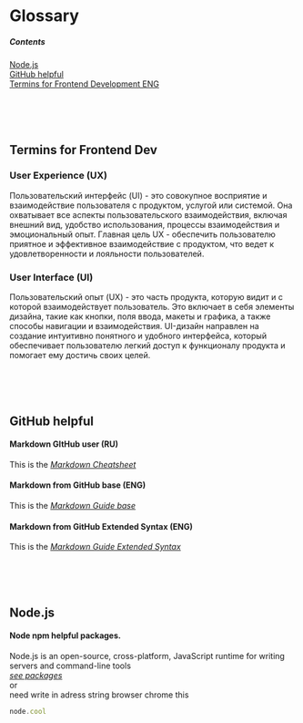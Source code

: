 # Glossary

##### Contents
[Node.js](#node-js)<br>
[GitHub helpful](#github-helpful)<br>
[Termins for Frontend Development ENG](#termins-front-end)<br>

<br>
<br>
<br>

<a id="termins-front-end"><h2>Termins for Frontend Dev</h2></a>

### User Experience (UX)
Пользовательский интерфейс (UI) - это совокупное восприятие и взаимодействие пользователя с продуктом, услугой или системой. Она охватывает все аспекты пользовательского взаимодействия, включая внешний вид, удобство использования, процессы взаимодействия и эмоциональный опыт. Главная цель UX - обеспечить пользователю приятное и эффективное взаимодействие с продуктом, что ведет к удовлетворенности и лояльности пользователей.

### User Interface (UI)
Пользовательский опыт (UX) - это часть продукта, которую видит и с которой взаимодействует пользователь. Это включает в себя элементы дизайна, такие как кнопки, поля ввода, макеты и графика, а также способы навигации и взаимодействия. UI-дизайн направлен на создание интуитивно понятного и удобного интерфейса, который обеспечивает пользователю легкий доступ к функционалу продукта и помогает ему достичь своих целей.   

<br>
<br>
<br>

<h2 id="github-helpful">GitHub helpful</h2>

#### Markdown GItHub user (RU) 
This is the *[Markdown Cheatsheet](https://github.com/sandino/Markdown-Cheatsheet/tree/master#%D1%88%D0%BF%D0%B0%D1%80%D0%B3%D0%B0%D0%BB%D0%BA%D0%B0-%D0%BF%D0%BE-markdown)*

#### Markdown from GitHub base (ENG) 
This is the *[Markdown Guide base](https://www.markdownguide.org/basic-syntax/#overview)*

#### Markdown from GitHub Extended Syntax (ENG) 
This is the *[Markdown Guide Extended Syntax](https://www.markdownguide.org/extended-syntax/#overview)*

<br>
<br>
<br>

<h2 id="node-js">Node.js</h2>

#### Node npm helpful packages.
Node.js is an open-source, cross-platform, JavaScript runtime for writing servers and command-line tools<br>
*[see packages](https://github.com/sindresorhus/awesome-nodejs)* <br>
or <br>
need write in adress string browser chrome this<br>
```javascript
node.cool

```
